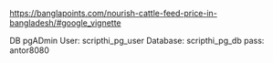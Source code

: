 https://banglapoints.com/nourish-cattle-feed-price-in-bangladesh/#google_vignette


DB
pgADmin
User: scripthi_pg_user
Database: scripthi_pg_db
pass: antor8080
